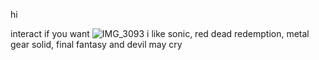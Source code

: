 hi

interact if you want 
![IMG_3093](https://github.com/user-attachments/assets/6b46bfa2-06ed-4219-aae9-5505ea926fb5)
i like sonic, red dead redemption, metal gear solid, final fantasy and devil may cry
